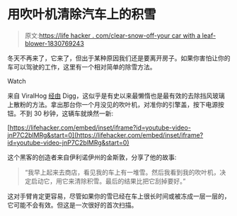 # 用吹叶机清除汽车上的积雪

> 原文:[https://life hacker . com/clear-snow-off-your car with a leaf-blower-1830769243](https://lifehacker.com/clear-snow-off-your-car-with-a-leaf-blower-1830769243)

冬天不再来了，它来了，但出于某种原因我们还是要离开房子。如果你害怕让你的车可以驾驶的工作，这里有一个相对简单的除雪方法。

Watch

来自 ViralHog [经由](http://digg.com/video/leaf-blower-snow-hack) Digg，这似乎是有史以来最懒惰也是最有效的去除挡风玻璃上散粉的方法。拿出那台你一个月没见的吹叶机，对准你的引擎盖，按下电源按钮。不到 30 秒钟，这辆车就焕然一新:

 [https://lifehacker.com/embed/inset/iframe?id=youtube-video-jnP7C2blMRg&start=0](https://lifehacker.com/embed/inset/iframe?id=youtube-video-jnP7C2blMRg&start=0) 

这个黑客的创造者来自伊利诺伊州的金斯敦，分享了他的故事:

> “我早上起来去商店，看见我的车上有一堆雪。然后我看到我的吹叶机，决定启动它，用它来清除积雪。最后的结果比把它刮掉要好。”

这对手臂肯定更容易，尽管如果你的雪已经在车上很长时间或被冻成一层一层的，它可能不会有效。但这是一次很好的首次扫描。